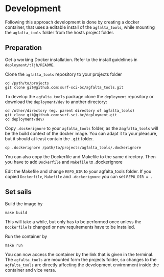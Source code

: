 # Development

Following this approach development is done by creating a docker container, that
uses a editable install of the ```agfalta_tools```, while mounting the ```agfalta_tools```
folder from the hosts project folder.

## Preparation

Get a working Docker installation. Refer to the install guidelines in ```deployment/tljh/README```.

Clone the ```agfalta_tools``` repository to your projects folder
```
cd /path/to/projects
git clone git@github.com:surf-sci-bc/agfalta_tools.git
```

To develop the ```agfalta_tools``` package clone the ```deployment``` repository
or download the ```deployment/dev``` to another directory:

```
cd /other/directory (eg. parent directory of agfalta_tools)
git clone git@github.com:surf-sci-bc/deployment.git
cd deployment/dev/
```
Copy ```.dockerignore``` to your ```agfalta_tools``` folder, as the a```agfalta_tools``` will
be the build context of the docker image. You can adapt it to your pleasure, but
it should at least contain the ```.git``` folder.

```
cp .dockerignore /path/to/projects/agfalta_tools/.dockerignore
```
You can also copy the Dockerfile and Makefile to the same directory. Then you
have to add ```Dockerfile``` and ```Makefile``` to .dockerignore  

Edit the Makefile and change ```REPO_DIR``` to your agfalta_tools folder. If you copied
```Dockerfile```, ```Makefile``` and ```.dockerignore``` you can set
```REPO_DIR = .```

## Set sails

Build the image by
```
make build
```
This will take a while, but only has to be performed once unless the ```Dockerfile``` is changed or new requirements have to be installed.

Run the container by
```
make run
```
You can now access the container by the link that is given in the terminal. The ```agfalta_tools``` are mounted form the projects folder, so changes to the ```agfalta_tools``` are directly affecting the development environment inside the container and vice versa.
